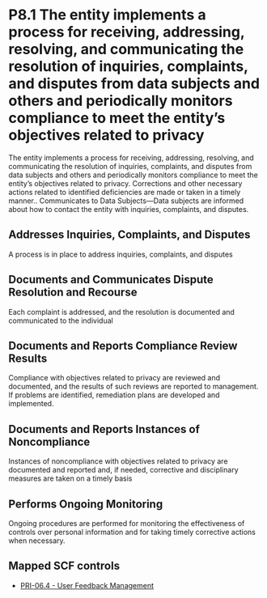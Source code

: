 # P8.1 The entity implements a process for receiving, addressing, resolving, and communicating the resolution of inquiries, complaints, and disputes from data subjects and others and periodically monitors compliance to meet the entity’s objectives related to privacy
The entity implements a process for receiving, addressing, resolving, and communicating the resolution of inquiries, complaints, and disputes from data subjects and others and periodically monitors compliance to meet the entity’s objectives related to privacy. Corrections and other necessary actions related to identified deficiencies are made or taken in a timely manner.. Communicates to Data Subjects—Data subjects are informed about how to contact the entity with inquiries, complaints, and disputes.
## Addresses Inquiries, Complaints, and Disputes
A process is in place to address inquiries, complaints, and disputes
## Documents and Communicates Dispute Resolution and Recourse
Each complaint is addressed, and the resolution is documented and communicated to the individual
## Documents and Reports Compliance Review Results
Compliance with objectives related to privacy are reviewed and documented, and the results of such reviews are reported to management. If problems are identified, remediation plans are developed and implemented.
## Documents and Reports Instances of Noncompliance
Instances of noncompliance with objectives related to privacy are documented and reported and, if needed, corrective and disciplinary measures are taken on a timely basis
## Performs Ongoing Monitoring
Ongoing procedures are performed for monitoring the effectiveness of controls over personal information and for taking timely corrective actions when necessary.
## Mapped SCF controls
- [PRI-06.4 - User Feedback Management](../scf/pri-064-userfeedbackmanagement.md)